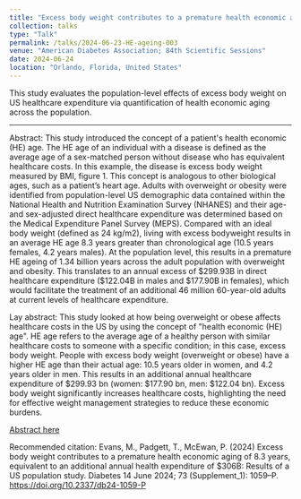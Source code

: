 ```yaml
---
title: "Excess body weight contributes to a premature health economic aging of 8.3 years, equivalent to an additional annual health expenditure of $306B: Results of a US population study"
collection: talks
type: "Talk"
permalink: /talks/2024-06-23-HE-ageing-003
venue: "American Diabetes Association; 84th Scientific Sessions"
date: 2024-06-24
location: "Orlando, Florida, United States"
---
```


This study evaluates the population-level effects of excess body weight on US healthcare expenditure via quantification of health economic aging across the population.

---

Abstract: This study introduced the concept of a patient's health economic (HE) age. The HE age of an individual with a disease is defined as the average age of a sex-matched person without disease who has equivalent healthcare costs. In this example, the disease is excess body weight measured by BMI, figure 1. This concept is analogous to other biological ages, such as a patient’s heart age. Adults with overweight or obesity were identified from population-level US demographic data contained within the National Health and Nutrition Examination Survey (NHANES) and their age- and sex-adjusted direct healthcare expenditure was determined based on the Medical Expenditure Panel Survey (MEPS). Compared with an ideal body weight (defined as 24 kg/m2), living with excess bodyweight results in an average HE age 8.3 years greater than chronological age (10.5 years females, 4.2 years males). At the population level, this results in a premature HE ageing of 1.34 billion years across the adult population with overweight and obesity. This translates to an annual excess of \$299.93B in direct healthcare expenditure (\$122.04B in males and \$177.90B in females), which would facilitate the treatment of an additional 46 million 60-year-old adults at current levels of healthcare expenditure.

Lay abstract: This study looked at how being overweight or obese affects healthcare costs in the US by using the concept of "health economic (HE) age". HE age refers to the average age of a healthy person with similar healthcare costs to someone with a specific condition; in this case, excess body weight. People with excess body weight (overweight or obese) have a higher HE age than their actual age: 10.5 years older in women, and 4.2 years older in men. This results in an additional annual healthcare expenditure of \$299.93 bn (women: \$177.90 bn, men: \$122.04 bn). Excess body weight significantly increases healthcare costs, highlighting the need for effective weight management strategies to reduce these economic burdens. 

[Abstract here](https://doi.org/10.2337/db24-1059-P)

Recommended citation: Evans, M., Padgett, T., McEwan, P. (2024) Excess body weight contributes to a premature health economic aging of 8.3 years, equivalent to an additional annual health expenditure of $306B: Results of a US population study. Diabetes 14 June 2024; 73 (Supplement_1): 1059–P. https://doi.org/10.2337/db24-1059-P